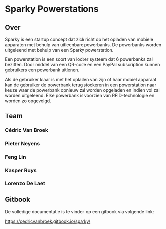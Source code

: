 # Sparky Powerstations

## Over

Sparky is een startup concept dat zich richt op het opladen van mobiele apparaten met behulp van uitleenbare powerbanks. De powerbanks worden uitgeleend met behulp van een Sparky powerstation.

Een powerstation is een soort van locker systeem dat 6 powerbanks zal bezitten. Door middel van een QR-code en een PayPal subscription kunnen gebruikers een powerbank uitlenen.

Als de gebruiker klaar is met het opladen van zijn of haar mobiel apparaat kan de gebruiker de powerbank terug stockeren in een powerstation naar keuze waar de powerbank opnieuw zal worden opgeladen en indien vol zal worden uitgeleend. Elke powerbank is voorzien van RFID-technologie en worden zo opgevolgd.


## Team

### Cédric Van Broek
### Pieter Neyens
### Feng Lin
### Kasper Ruys
### Lorenzo De Laet



## Gitbook

De volledige documentatie is te vinden op een gitbook via volgende link:

https://cedricvanbroek.gitbook.io/sparky/

